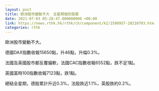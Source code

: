 ```yaml
---
layout: post
title: 歐洲股市變動不大　全星期個別發展
date: 2021-07-03 05:28:47.000000000 +08:00
link: https://news.rthk.hk/rthk/ch/component/k2/1598957-20210703.htm
categories: rthk
---
```


歐洲股市變動不大。

德國DAX指數收報15650點，升46點，升幅0.3%。

法國及英國股市都反覆偏軟，法國CAC指數收報6552點，跌不足1點。

英國富時100指數收報7123點，跌1點。

總結全星期，德股累計升近0.3%，法股跌近1.1%，英股跌約0.2%。
